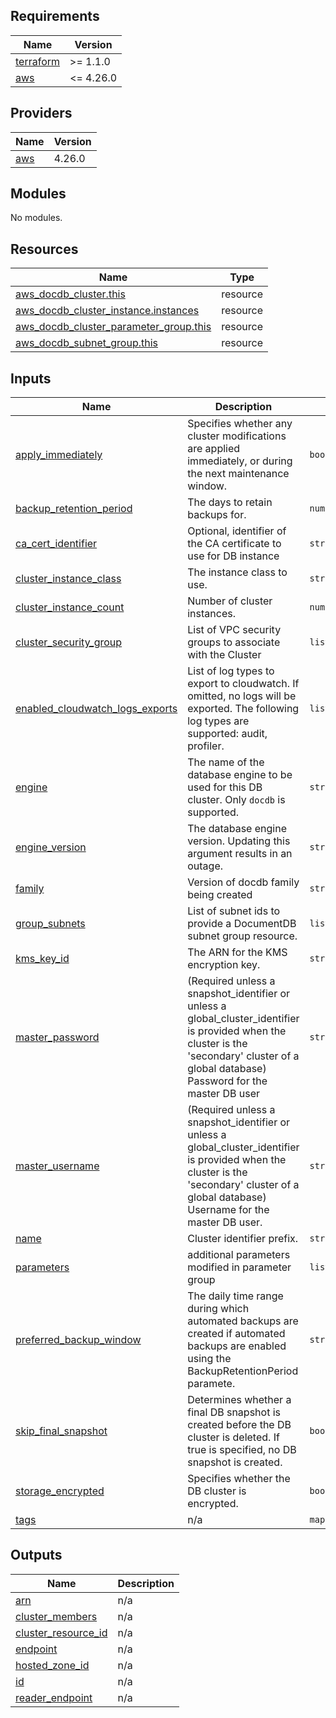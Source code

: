 <!-- markdownlint-disable -->
<!-- BEGINNING OF PRE-COMMIT-TERRAFORM DOCS HOOK -->
## Requirements

| Name | Version |
|------|---------|
| <a name="requirement_terraform"></a> [terraform](#requirement\_terraform) | >= 1.1.0 |
| <a name="requirement_aws"></a> [aws](#requirement\_aws) | <= 4.26.0 |

## Providers

| Name | Version |
|------|---------|
| <a name="provider_aws"></a> [aws](#provider\_aws) | 4.26.0 |

## Modules

No modules.

## Resources

| Name | Type |
|------|------|
| [aws_docdb_cluster.this](https://registry.terraform.io/providers/hashicorp/aws/latest/docs/resources/docdb_cluster) | resource |
| [aws_docdb_cluster_instance.instances](https://registry.terraform.io/providers/hashicorp/aws/latest/docs/resources/docdb_cluster_instance) | resource |
| [aws_docdb_cluster_parameter_group.this](https://registry.terraform.io/providers/hashicorp/aws/latest/docs/resources/docdb_cluster_parameter_group) | resource |
| [aws_docdb_subnet_group.this](https://registry.terraform.io/providers/hashicorp/aws/latest/docs/resources/docdb_subnet_group) | resource |

## Inputs

| Name | Description | Type | Default | Required |
|------|-------------|------|---------|:--------:|
| <a name="input_apply_immediately"></a> [apply\_immediately](#input\_apply\_immediately) | Specifies whether any cluster modifications are applied immediately, or during the next maintenance window. | `bool` | `false` | no |
| <a name="input_backup_retention_period"></a> [backup\_retention\_period](#input\_backup\_retention\_period) | The days to retain backups for. | `number` | `5` | no |
| <a name="input_ca_cert_identifier"></a> [ca\_cert\_identifier](#input\_ca\_cert\_identifier) | Optional, identifier of the CA certificate to use for DB instance | `string` | `"rds-ca-2019"` | no |
| <a name="input_cluster_instance_class"></a> [cluster\_instance\_class](#input\_cluster\_instance\_class) | The instance class to use. | `string` | `"db.r5.large"` | no |
| <a name="input_cluster_instance_count"></a> [cluster\_instance\_count](#input\_cluster\_instance\_count) | Number of cluster instances. | `number` | `1` | no |
| <a name="input_cluster_security_group"></a> [cluster\_security\_group](#input\_cluster\_security\_group) | List of VPC security groups to associate with the Cluster | `list(string)` | n/a | yes |
| <a name="input_enabled_cloudwatch_logs_exports"></a> [enabled\_cloudwatch\_logs\_exports](#input\_enabled\_cloudwatch\_logs\_exports) | List of log types to export to cloudwatch. If omitted, no logs will be exported. The following log types are supported: audit, profiler. | `list(string)` | `[]` | no |
| <a name="input_engine"></a> [engine](#input\_engine) | The name of the database engine to be used for this DB cluster. Only `docdb` is supported. | `string` | `"docdb"` | no |
| <a name="input_engine_version"></a> [engine\_version](#input\_engine\_version) | The database engine version. Updating this argument results in an outage. | `string` | `"3.6.0"` | no |
| <a name="input_family"></a> [family](#input\_family) | Version of docdb family being created | `string` | `"docdb3.6"` | no |
| <a name="input_group_subnets"></a> [group\_subnets](#input\_group\_subnets) | List of subnet ids to provide a DocumentDB subnet group resource. | `list(string)` | `[]` | no |
| <a name="input_kms_key_id"></a> [kms\_key\_id](#input\_kms\_key\_id) | The ARN for the KMS encryption key. | `string` | `null` | no |
| <a name="input_master_password"></a> [master\_password](#input\_master\_password) | (Required unless a snapshot\_identifier or unless a global\_cluster\_identifier is provided when the cluster is the 'secondary' cluster of a global database) Password for the master DB user | `string` | n/a | yes |
| <a name="input_master_username"></a> [master\_username](#input\_master\_username) | (Required unless a snapshot\_identifier or unless a global\_cluster\_identifier is provided when the cluster is the 'secondary' cluster of a global database) Username for the master DB user. | `string` | n/a | yes |
| <a name="input_name"></a> [name](#input\_name) | Cluster identifier prefix. | `string` | n/a | yes |
| <a name="input_parameters"></a> [parameters](#input\_parameters) | additional parameters modified in parameter group | `list(map(any))` | `[]` | no |
| <a name="input_preferred_backup_window"></a> [preferred\_backup\_window](#input\_preferred\_backup\_window) | The daily time range during which automated backups are created if automated backups are enabled using the BackupRetentionPeriod paramete. | `string` | `"07:00-09:00"` | no |
| <a name="input_skip_final_snapshot"></a> [skip\_final\_snapshot](#input\_skip\_final\_snapshot) | Determines whether a final DB snapshot is created before the DB cluster is deleted. If true is specified, no DB snapshot is created. | `bool` | `false` | no |
| <a name="input_storage_encrypted"></a> [storage\_encrypted](#input\_storage\_encrypted) | Specifies whether the DB cluster is encrypted. | `bool` | `true` | no |
| <a name="input_tags"></a> [tags](#input\_tags) | n/a | `map(any)` | n/a | yes |

## Outputs

| Name | Description |
|------|-------------|
| <a name="output_arn"></a> [arn](#output\_arn) | n/a |
| <a name="output_cluster_members"></a> [cluster\_members](#output\_cluster\_members) | n/a |
| <a name="output_cluster_resource_id"></a> [cluster\_resource\_id](#output\_cluster\_resource\_id) | n/a |
| <a name="output_endpoint"></a> [endpoint](#output\_endpoint) | n/a |
| <a name="output_hosted_zone_id"></a> [hosted\_zone\_id](#output\_hosted\_zone\_id) | n/a |
| <a name="output_id"></a> [id](#output\_id) | n/a |
| <a name="output_reader_endpoint"></a> [reader\_endpoint](#output\_reader\_endpoint) | n/a |
<!-- END OF PRE-COMMIT-TERRAFORM DOCS HOOK -->

